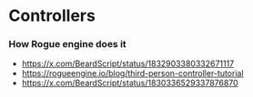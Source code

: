 # Controllers

### How Rogue engine does it
- https://x.com/BeardScript/status/1832903380332671117
- https://rogueengine.io/blog/third-person-controller-tutorial
- https://x.com/BeardScript/status/1830336529337876870

